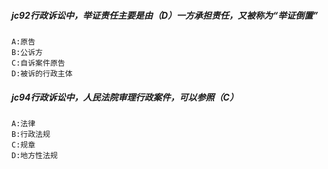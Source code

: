          
##### jc92行政诉讼中，举证责任主要是由（D）一方承担责任，又被称为“举证倒置”
    A:原告
    B:公诉方
    C:自诉案件原告
    D:被诉的行政主体


##### jc94行政诉讼中，人民法院审理行政案件，可以参照（C）
    A:法律
    B:行政法规
    C:规章
    D:地方性法规


































    
         